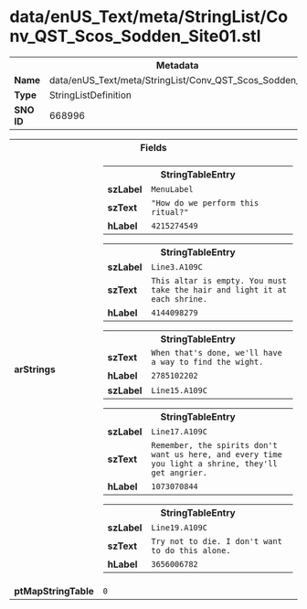 <h1>data/enUS_Text/meta/StringList/Conv_QST_Scos_Sodden_Site01.stl</h1><table><tr><th colspan="100%">Metadata</th></tr><tr><td><b>Name</b></td><td>data/enUS_Text/meta/StringList/Conv_QST_Scos_Sodden_Site01.stl</td></tr><tr><td><b>Type</b></td><td>StringListDefinition</td></tr><tr><td><b>SNO ID</b></td><td>668996</td></tr></table>

<table><tr><th colspan="100%">Fields</th></tr><tr><td><b>arStrings</b></td><td><table><tr><th colspan="100%">StringTableEntry</th></tr><tr><td><b>szLabel</b></td><td><code>MenuLabel</code></td></tr><tr><td><b>szText</b></td><td><code>"How do we perform this ritual?"</code></td></tr><tr><td><b>hLabel</b></td><td><code>4215274549</code></td></tr></table>


<table><tr><th colspan="100%">StringTableEntry</th></tr><tr><td><b>szLabel</b></td><td><code>Line3.A109C</code></td></tr><tr><td><b>szText</b></td><td><code>This altar is empty. You must take the hair and light it at each shrine.</code></td></tr><tr><td><b>hLabel</b></td><td><code>4144098279</code></td></tr></table>


<table><tr><th colspan="100%">StringTableEntry</th></tr><tr><td><b>szText</b></td><td><code>When that's done, we'll have a way to find the wight.</code></td></tr><tr><td><b>hLabel</b></td><td><code>2785102202</code></td></tr><tr><td><b>szLabel</b></td><td><code>Line15.A109C</code></td></tr></table>


<table><tr><th colspan="100%">StringTableEntry</th></tr><tr><td><b>szLabel</b></td><td><code>Line17.A109C</code></td></tr><tr><td><b>szText</b></td><td><code>Remember, the spirits don't want us here, and every time you light a shrine, they'll get angrier.</code></td></tr><tr><td><b>hLabel</b></td><td><code>1073070844</code></td></tr></table>


<table><tr><th colspan="100%">StringTableEntry</th></tr><tr><td><b>szLabel</b></td><td><code>Line19.A109C</code></td></tr><tr><td><b>szText</b></td><td><code>Try not to die. I don't want to do this alone.</code></td></tr><tr><td><b>hLabel</b></td><td><code>3656006782</code></td></tr></table>


</td></tr><tr><td><b>ptMapStringTable</b></td><td><code>0</code></td></tr></table>


